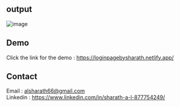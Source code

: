 ## output

![image](https://github.com/user-attachments/assets/28298768-dccc-4508-ade1-e06b0615639e)

## Demo 
Click the link for the demo : https://loginpagebysharath.netlify.app/

## Contact
Email : alsharath66@gmail.com <br>
Linkedin : https://www.linkedin.com/in/sharath-a-l-877754249/
